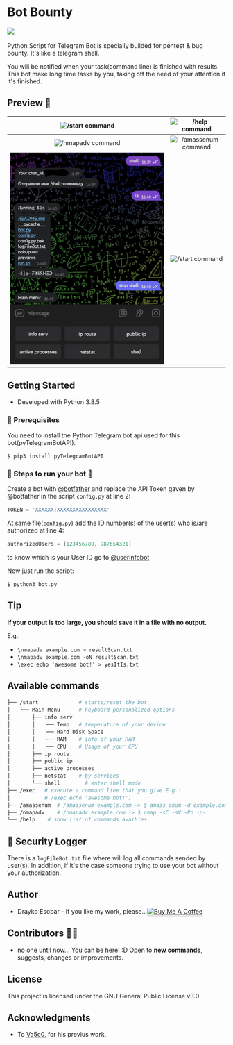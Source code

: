# Bot Bounty

![](https://visitor-badge.glitch.me/badge?page_id=draykoGithub.visitor-badge&amp;left_text=Times%20repository%20visited&right_color=orange&left_color=blue)

Python Script for Telegram Bot is specially builded for pentest & bug bounty. It's like a telegram shell.

You will be notified when your task(command line) is finished with results. This bot make long time tasks by you, taking off the need of your attention if it's finished.


## Preview 👀

|![/start command](./previews/start.jpg)|![/help command](./previews/help.jpg)|
:---------------------------------------:|:---------------------------------------:
|![/nmapadv command](./previews/customNmap.jpg)|![/amassenum command](./previews/amassEnum.jpg)|
|![/shell command](./previews/shell.jpg)|![/start command](./previews/start.jpg)|

## Getting Started

* Developed with Python 3.8.5


### 🔨 Prerequisites

You need to install the Python Telegram bot api used for this bot(pyTelegramBotAPI).

```shell
$ pip3 install pyTelegramBotAPI
```

### 🥾 Steps to run your bot 🥾

Create a bot with [@botfather](https://t.me/botfather) and replace the API Token gaven by @botfather in the script `config.py` at line 2:

```python
TOKEN = 'XXXXXX:XXXXXXXXXXXXXXXX'
```

At same file(`config.py`) add the ID number(s) of the user(s) who is/are authorized at line 4:

```python
authorizedUsers = [123456789, 987654321]
```

to know which is your User ID go to [@userinfobot](https://t.me/userinfobot)

Now just run the script:
```shell
$ python3 bot.py
```

## Tip

**If your output is too large, you should save it in a file with no output.**

E.g.:
- ```\nmapadv example.com > resultScan.txt```
- ```\nmapadv example.com -oN resultScan.txt```
- ```\exec echo 'awesome bot!' > yesItIs.txt```


## Available commands

```bash
├── /start             # starts/reset the bot
│   └── Main Menu      # keyboard personalized options
│       ├── info serv
│       │   ├── Temp   # temperature of your device
│       │   ├── Hard Disk Space
│       │   ├── RAM    # info of your RAM
│       │   └── CPU    # Usage of your CPU
│       ├── ip route
│       ├── public ip
│       ├── active processes
│       ├── netstat    # by services
│       └── shell        # enter shell mode
├── /exec   # execute a command line that you give E.g.:
│           # /exec echo 'awesome bot!')
├── /amassenum  # /amassenum example.com -> $ amass enum -d example.com
├── /nmapadv    # /nmapadv example.com -> $ nmap -sC -sV -Pn -p-
└── /help    # show list of commands avaibles
```


## 🎥 Security Logger

There is a `logFileBot.txt` file where will log all commands sended by user(s). In addition, if it's the case someone trying to use your bot without your authorization.


## Author

* Drayko Esobar - If you like my work, please...<a href="https://www.buymeacoffee.com/drayko" target="_blank"><img src="https://www.buymeacoffee.com/assets/img/custom_images/orange_img.png" alt="Buy Me A Coffee" style="height: 41px !important;width: 174px !important;box-shadow: 0px 3px 2px 0px rgba(190, 190, 190, 0.5) !important;-webkit-box-shadow: 0px 3px 2px 0px rgba(190, 190, 190, 0.5) !important;" ></a>

## Contributors 🤘🏼

* no one until now... You can be here! :D Open to **new commands**, suggests, changes or improvements.

## License

This project is licensed under the GNU General Public License v3.0

## Acknowledgments

* To [Va5c0](https://github.com/Va5c0/), for his previus work.

